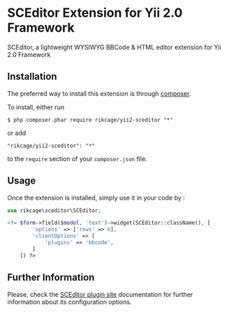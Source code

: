 SCEditor Extension for Yii 2.0 Framework
========================================
SCEditor, a lightweight WYSIWYG BBCode & HTML editor extension for Yii 2.0 Framework

## Installation

The preferred way to install this extension is through [composer](http://getcomposer.org/download/).

To install, either run

```
$ php composer.phar require rikcage/yii2-sceditor "*"
```

or add

```
"rikcage/yii2-sceditor": "*"
```

to the ```require``` section of your `composer.json` file.

Usage
-----

Once the extension is installed, simply use it in your code by  :

```php
use rikcage\sceditor\SCEditor;

<?= $form->field($model, 'text')->widget(SCEditor::className(), [
        'options' => ['rows' => 6],
        'clientOptions' => [
            'plugins' => 'bbcode',
        ]
    ]) ?>
```


Further Information
-----

Please, check the [SCEditor plugin site](http://www.sceditor.com/documentation/options/) documentation for further information about its configuration options.
